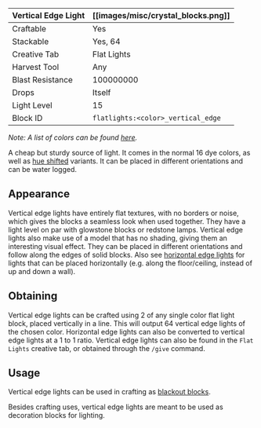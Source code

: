 | Vertical Edge Light | [[images/misc/crystal_blocks.png]] |
|---------------------|------------------------------------|
| Craftable           | Yes                                |
| Stackable           | Yes, 64                            |
| Creative Tab        | Flat Lights                        |
| Harvest Tool        | Any                                |
| Blast Resistance    | 100000000                          |
| Drops               | Itself                             |
| Light Level         | 15                                 |
| Block ID            | `flatlights:<color>_vertical_edge` |

_Note: A list of colors can be found [here](Colors)._

A cheap but sturdy source of light. It comes in the normal 16 dye colors, as well as [hue shifted](Hue-Shifted-Blocks) variants. It can be placed in different orientations and can be water logged.

## Appearance
Vertical edge lights have entirely flat textures, with no borders or noise, which gives the blocks a seamless look when used together. They have a light level on par with glowstone blocks or redstone lamps. Vertical edge lights also make use of a model that has no shading, giving them an interesting visual effect. They can be placed in different orientations and follow along the edges of solid blocks. Also see [horizontal edge lights](Horizontal-Edge-Light) for lights that can be placed horizontally (e.g. along the floor/ceiling, instead of up and down a wall).

## Obtaining
Vertical edge lights can be crafted using 2 of any single color flat light block, placed vertically in a line. This will output 64 vertical edge lights of the chosen color. Horizontal edge lights can also be converted to vertical edge lights at a 1 to 1 ratio. Vertical edge lights can also be found in the `Flat Lights` creative tab, or obtained through the `/give` command.

## Usage
Vertical edge lights can be used in crafting as [blackout blocks](Blackout-Blocks).


Besides crafting uses, vertical edge lights are meant to be used as decoration blocks for lighting.